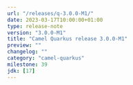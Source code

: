 ```yaml
---
url: "/releases/q-3.0.0-M1/"
date: 2023-03-17T10:00:00+01:00
type: release-note
version: "3.0.0-M1"
title: "Camel Quarkus release 3.0.0-M1"
preview: ""
changelog: ""
category: "camel-quarkus"
milestone: 39
jdk: [17]
---
```

